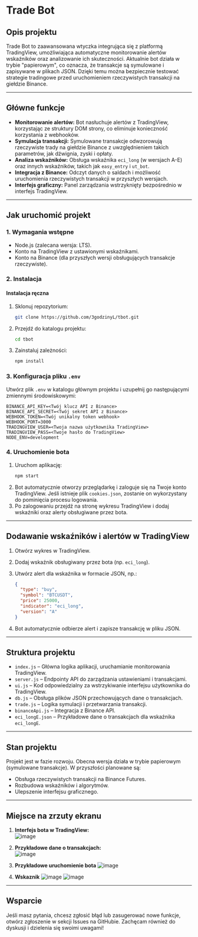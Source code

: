 # Trade Bot

## Opis projektu
Trade Bot to zaawansowana wtyczka integrująca się z platformą TradingView, umożliwiająca automatyczne monitorowanie alertów wskaźników oraz analizowanie ich skuteczności. Aktualnie bot działa w trybie "papierowym", co oznacza, że transakcje są symulowane i zapisywane w plikach JSON. Dzięki temu można bezpiecznie testować strategie tradingowe przed uruchomieniem rzeczywistych transakcji na giełdzie Binance.

---

## Główne funkcje

- **Monitorowanie alertów:** Bot nasłuchuje alertów z TradingView, korzystając ze struktury DOM strony, co eliminuje konieczność korzystania z webhooków.
- **Symulacja transakcji:** Symulowane transakcje odwzorowują rzeczywiste trady na giełdzie Binance z uwzględnieniem takich parametrów, jak dźwignia, zyski i opłaty.
- **Analiza wskaźników:** Obsługa wskaźnika `eci_long` (w wersjach A-E) oraz innych wskaźników, takich jak `easy_entry` i `ut_bot`.
- **Integracja z Binance:** Odczyt danych o saldach i możliwość uruchomienia rzeczywistych transakcji w przyszłych wersjach.
- **Interfejs graficzny:** Panel zarządzania wstrzyknięty bezpośrednio w interfejs TradingView.

---

## Jak uruchomić projekt

### 1. Wymagania wstępne
- Node.js (zalecana wersja: LTS).
- Konto na TradingView z ustawionymi wskaźnikami.
- Konto na Binance (dla przyszłych wersji obsługujących transakcje rzeczywiste).

### 2. Instalacja

#### Instalacja ręczna
1. Sklonuj repozytorium:
   ```bash
   git clone https://github.com/3godzinyL/tbot.git
   ```
2. Przejdź do katalogu projektu:
   ```bash
   cd tbot
   ```
3. Zainstaluj zależności:
   ```bash
   npm install
   ```

### 3. Konfiguracja pliku `.env`
Utwórz plik `.env` w katalogu głównym projektu i uzupełnij go następującymi zmiennymi środowiskowymi:

```env
BINANCE_API_KEY=<Twój klucz API z Binance>
BINANCE_API_SECRET=<Twój sekret API z Binance>
WEBHOOK_TOKEN=<Twój unikalny token webhook>
WEBHOOK_PORT=3000
TRADINGVIEW_USER=<Twoja nazwa użytkownika TradingView>
TRADINGVIEW_PASS=<Twoje hasło do TradingView>
NODE_ENV=development
```

### 4. Uruchomienie bota
1. Uruchom aplikację:
   ```bash
   npm start
   ```
2. Bot automatycznie otworzy przeglądarkę i zaloguje się na Twoje konto TradingView. Jeśli istnieje plik `cookies.json`, zostanie on wykorzystany do pominięcia procesu logowania.
3. Po zalogowaniu przejdź na stronę wykresu TradingView i dodaj wskaźniki oraz alerty obsługiwane przez bota.

---

## Dodawanie wskaźników i alertów w TradingView

1. Otwórz wykres w TradingView.
2. Dodaj wskaźnik obsługiwany przez bota (np. `eci_long`).
3. Utwórz alert dla wskaźnika w formacie JSON, np.:

   ```json
   {
     "type": "buy",
     "symbol": "BTCUSDT",
     "price": 25000,
     "indicator": "eci_long",
     "version": "A"
   }
   ```
4. Bot automatycznie odbierze alert i zapisze transakcję w pliku JSON.

---

## Struktura projektu

- `index.js` – Główna logika aplikacji, uruchamianie monitorowania TradingView.
- `server.js` – Endpointy API do zarządzania ustawieniami i transakcjami.
- `ui.js` – Kod odpowiedzialny za wstrzykiwanie interfejsu użytkownika do TradingView.
- `db.js` – Obsługa plików JSON przechowujących dane o transakcjach.
- `trade.js` – Logika symulacji i przetwarzania transakcji.
- `binanceApi.js` – Integracja z Binance API.
- `eci_longE.json` – Przykładowe dane o transakcjach dla wskaźnika `eci_longE`.

---

## Stan projektu

Projekt jest w fazie rozwoju. Obecna wersja działa w trybie papierowym (symulowane transakcje). W przyszłości planowane są:
- Obsługa rzeczywistych transakcji na Binance Futures.
- Rozbudowa wskaźników i algorytmów.
- Ulepszenie interfejsu graficznego.

---

## Miejsce na zrzuty ekranu

1. **Interfejs bota w TradingView:**  
   ![image](https://github.com/user-attachments/assets/2435b990-2aa8-487f-a2c9-83d2a11e7614)

   
2. **Przykładowe dane o transakcjach:**  
![image](https://github.com/user-attachments/assets/baaf0a45-d4b2-46c2-b426-d73c33d7333c)

3. **Przykładowe uruchomienie bota**
![image](https://github.com/user-attachments/assets/bc5ed9b4-6e88-4e93-8e5a-31901af41a26)
4. **Wskaznik**
![image](https://github.com/user-attachments/assets/742bdf64-dd8d-4abe-8506-664b20f63a14)
![image](https://github.com/user-attachments/assets/3edc1232-58b6-4012-86f4-50e3fa492845)

---

## Wsparcie

Jeśli masz pytania, chcesz zgłosić błąd lub zasugerować nowe funkcje, otwórz zgłoszenie w sekcji Issues na GitHubie. Zachęcam również do dyskusji i dzielenia się swoimi uwagami!
